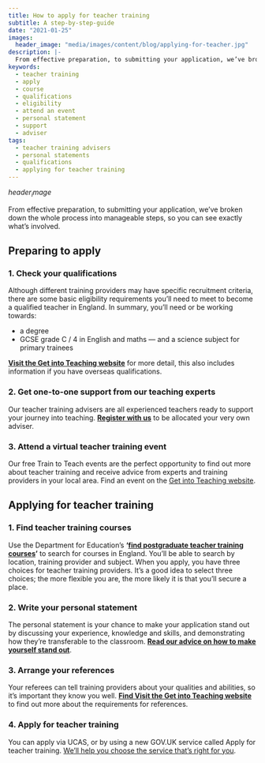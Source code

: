 ```yaml
---
title: How to apply for teacher training
subtitle: A step-by-step-guide
date: "2021-01-25"
images:
  header_image: "media/images/content/blog/applying-for-teacher.jpg"
description: |-
  From effective preparation, to submitting your application, we’ve broken down the whole process into manageable steps, so you can see exactly what’s involved.
keywords:
  - teacher training
  - apply
  - course
  - qualifications
  - eligibility
  - attend an event
  - personal statement
  - support
  - adviser
tags:
  - teacher training advisers
  - personal statements
  - qualifications
  - applying for teacher training
---
```


$header_image$

From effective preparation, to submitting your application, we’ve broken down the whole process into manageable steps, so you can see exactly what’s involved.

## Preparing to apply

### 1. Check your qualifications

Although different training providers may have specific recruitment criteria, there are some basic eligibility requirements you’ll need to meet to become a qualified teacher in England. In summary, you’ll need or be working towards:

* a degree
* GCSE grade C / 4 in English and maths — and a science subject for primary trainees

**[Visit the Get into Teaching website](/)** for more detail, this also includes information if you have overseas qualifications.

### 2. Get one-to-one support from our teaching experts

Our teacher training advisers are all experienced teachers ready to support your journey into teaching. **[Register with us](/tta-service)** to be allocated your very own adviser.

### 3. Attend a virtual teacher training event

Our free Train to Teach events are the perfect opportunity to find out more about teacher training and receive advice from experts and training providers in your local area. Find an event on the [Get into Teaching website](/events).

## Applying for teacher training

### 1. Find teacher training courses

Use the Department for Education’s **‘[find postgraduate teacher training courses](https://find-postgraduate-teacher-training.education.gov.uk/)’** to search for courses in England. You’ll be able to search by location, training provider and subject. When you apply, you have three choices for teacher training providers. It’s a good idea to select three choices; the more flexible you are, the more likely it is that you’ll secure a place.

### 2. Write your personal statement

The personal statement is your chance to make your application stand out by discussing your experience, knowledge and skills, and demonstrating how they’re transferable to the classroom. **[Read our advice on how to make yourself stand out](/steps-to-become-a-teacher)**.

### 3. Arrange your references

Your referees can tell training providers about your qualities and abilities, so it’s important they know you well. **[Find Visit the Get into Teaching website](/)** to find out more about the requirements for references.

### 4. Apply for teacher training

You can apply via UCAS, or by using a new GOV.UK service called Apply for teacher training. [We’ll help you choose the service that’s right for you](https://www.gov.uk/apply-for-teacher-training).
